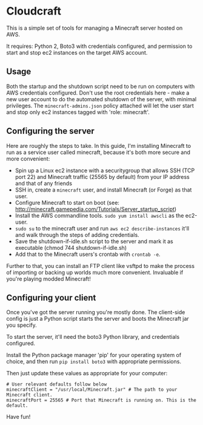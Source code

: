 # Cloudcraft

This is a simple set of tools for managing a Minecraft server hosted on AWS.

It requires: Python 2, Boto3 with credentials configured, and permission to start and stop ec2 instances on the target AWS account.

## Usage

Both the startup and the shutdown script need to be run on computers with AWS credentials configured. Don't use the root credentials here - make a new user account to do the automated shutdown of the server, with minimal privileges. The `minecraft-admins.json` policy attached will let the user start and stop only ec2 instances tagged with 'role: minecraft'.

## Configuring the server

Here are roughly the steps to take. In this guide, I'm installing Minecraft to run as a service user called minecraft, because it's both more secure and more convenient:

- Spin up a Linux ec2 instance with a securitygroup that allows SSH (TCP port 22) and Minecraft traffic (25565 by default) from your IP address and that of any friends
- SSH in, create a `minecraft` user, and install Minecraft (or Forge) as that user.
- Configure Minecraft to start on boot (see: http://minecraft.gamepedia.com/Tutorials/Server_startup_script)
- Install the AWS commandline tools. `sudo yum install awscli` as the ec2-user.
- `sudo su` to the minecraft user and run `aws ec2 describe-instances` it'll and walk through the steps of adding credentials.
- Save the shutdown-if-idle.sh script to the server and mark it as executable (chmod 744 shutdown-if-idle.sh)
- Add that to the Minecraft users's crontab with `crontab -e`.

Further to that, you can install an FTP client like vsftpd to make the process of importing or backing up worlds much more convenient. Invaluable if you're playing modded Minecraft!

## Configuring your client

Once you've got the server running you're mostly done. The client-side config is just a Python script starts the server and boots the Minecraft jar you specify. 

To start the server, it'll need the boto3 Python library, and credentials configured.

Install the Python package manager 'pip' for your operating system of choice, and then run `pip install boto3` with appropriate permissions.

Then just update these values as appropriate for your computer:

```
# User relevant defaults follow below
minecraftClient = "/usr/local/Minecraft.jar" # The path to your Minecraft client.
minecraftPort = 25565 # Port that Minecraft is running on. This is the default.
```

Have fun!
